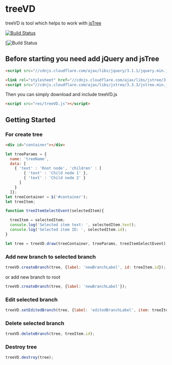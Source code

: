 # treeVD
treeVD is tool which helps to work with [jsTree](https://www.jstree.com/)

[![Build Status](https://travis-ci.org/shubo/treeVD.svg?branch=master)](https://travis-ci.org/shubo/treeVD)

[![Build Status](https://bestpractices.coreinfrastructure.org/projects/1283/badge)

## Before starting you need add jQuery and jsTree

```html
<script src="//cdnjs.cloudflare.com/ajax/libs/jquery/3.1.1/jquery.min.js"></script>

<link rel="stylesheet" href="//cdnjs.cloudflare.com/ajax/libs/jstree/3.3.3/themes/default/style.min.css" />
<script src="//cdnjs.cloudflare.com/ajax/libs/jstree/3.3.3/jstree.min.js"></script>
```
Then you can simply download and include treeVD.js

```html
<script src="res/treeVD.js"></script>
```

## Getting Started
### For create tree

```html
<div id="container"></div>
```

```javascript
let treeParams = {
  name: 'treeName',
  data: [    
    { 'text' : 'Root node', 'children' : [
        { 'text' : 'Child node 1' },
        { 'text' : 'Child node 2' }
      ]
    }
  ]};
let treeContainer = $('#container');
let treeItem;

function treeItemSelectEvent(selectedItem){

  treeItem = selectedItem;
  console.log('Selected item text: ', selectedItem.text);
  console.log('Selected item ID: ', selectedItem.id);
}

let tree = treeVD.draw(treeContainer, treeParams, treeItemSelectEvent);
```
### Add new branch to selected branch

```javascript
treeVD.createBranch(tree, {label: 'newBranchLabel', id: treeItem.id});
```
or add new branch to root
```javascript
treeVD.createBranch(tree, {label: 'newBranchLabel'});
```

### Edit selected branch

```javascript
treeVD.setEditedBranch(tree, {label: 'editedBranchLabel', item: treeItem} );
```

### Delete selected branch

```javascript
treeVD.deleteBranch(tree, treeItem.id);
```

### Destroy tree

```javascript
treeVD.destroy(tree);
```

